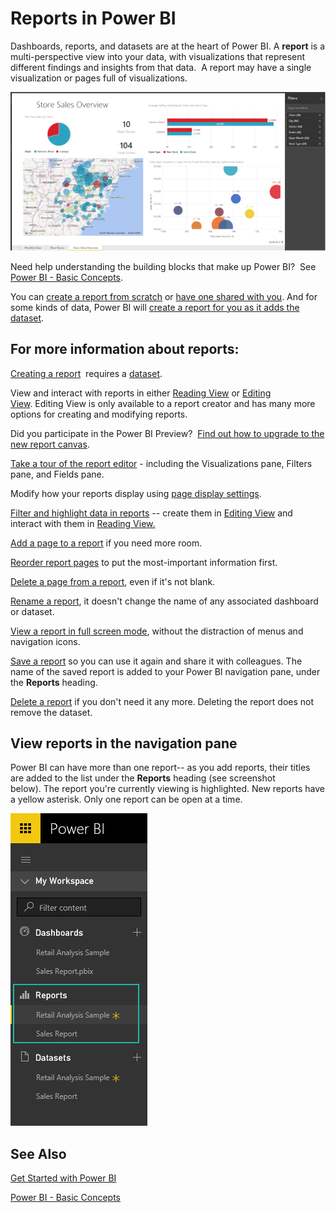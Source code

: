 ﻿<properties
   pageTitle="Reports in Power BI"
   description="Reports in Power BI"
   services="powerbi"
   documentationCenter=""
   authors="mihart"
   manager="mblythe"
   editor=""
   tags=""/>

<tags
   ms.service="powerbi"
   ms.devlang="NA"
   ms.topic="article"
   ms.tgt_pltfrm="NA"
   ms.workload="powerbi"
   ms.date="11/24/2015"
   ms.author="mihart"/>
# Reports in Power BI

Dashboards, reports, and datasets are at the heart of Power BI. A **report** is a multi-perspective view into your data, with visualizations that represent different findings and insights from that data.  A report may have a single visualization or pages full of visualizations.

![](media/powerbi-service-reports/reportview.png)

Need help understanding the building blocks that make up Power BI?  See [Power BI - Basic Concepts](powerbi-service-basic-concepts.md).

You can [create a report from scratch](powerbi-service-create-a-new-report.md) or [have one shared with you](powerbi-service-share-unshare-dashboard.md). And for some kinds of data, Power BI will [create a report for you as it adds the dataset](powerbi-service-get-data.md).  

## For more information about reports:

[Creating a report](powerbi-service-create-a-new-report.md)  requires a [dataset](powerbi-service-get-data.md).  

View and interact with reports in either [Reading View](powerbi-service-interact-with-a-report-in-reading-view.md) or [Editing View](powerbi-service-interact-with-a-report-in-editing-view.md). Editing View is only available to a report creator and has many more options for creating and modifying reports.

Did you participate in the Power BI Preview?  [Find out how to upgrade to the new report canvas](powerbi-service-converting-your-reports-to-the-new-report-editor.md).

[Take a tour of the report editor](powerbi-service-the-report-editor-take-a-tour.md) - including the Visualizations pane, Filters pane, and Fields pane.

Modify how your reports display using [page display settings](powerbi-service-change-report-display-settings.md).

[Filter and highlight data in reports](powerbi-service-about-filters-and-highlighting-in-reports.md) -- create them in [Editing View](powerbi-service-interact-with-a-report-in-editing-view.md) and interact with them in [Reading View.](powerbi-service-interact-with-a-report-in-reading-view.md)

[Add a page to a report](powerbi-service-add-a-page-to-a-report.md) if you need more room.

[Reorder report pages](powerbi-service-reorder-pages-in-a-report.md) to put the most-important information first.

[Delete a page from a report](powerbi-service-delete-a-page-from-a-report.md), even if it's not blank.

[Rename a report](powerbi-service-rename-a-report.md), it doesn't change the name of any associated dashboard or dataset.

[View a report in full screen mode](powerbi-service-display-dashboard-report-in-full-screen-mode.md), without the distraction of menus and navigation icons.

[Save a report](powerbi-service-save-a-report.md) so you can use it again and share it with colleagues. The name of the saved report is added to your Power BI navigation pane, under the **Reports** heading.

[Delete a report](powerbi-service-delete-a-report.md) if you don't need it any more. Deleting the report does not remove the dataset.

## View reports in the navigation pane

Power BI can have more than one report-- as you add reports, their titles are added to the list under the **Reports** heading (see screenshot below). The report you're currently viewing is highlighted. New reports have a yellow asterisk. Only one report can be open at a time.

![](media/powerbi-service-reports/navigator.png)

## See Also

[Get Started with Power BI](powerbi-service-get-started.md) 

[Power BI - Basic Concepts](powerbi-service-basic-concepts.md)
